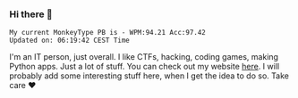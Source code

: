 ### Hi there 👋
<!-- PB START -->
```
My current MonkeyType PB is - WPM:94.21 Acc:97.42
Updated on: 06:19:42 CEST Time
```
<!-- PB END -->
I'm an IT person, just overall. I like CTFs, hacking, coding games, making Python apps. Just a lot of stuff.
You can check out my website [here](https://skill3472.github.io/).
I will probably add some interesting stuff here, when I get the idea to do so. Take care ❤️
